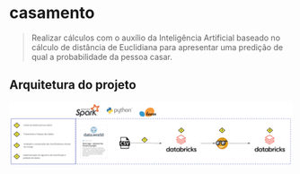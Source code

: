 # casamento
> Realizar cálculos com o auxílio da Inteligência Artificial baseado no cálculo de distância de Euclidiana para apresentar uma predição de qual a probabilidade da pessoa casar.

## Arquitetura do projeto
![Arquitetura](arquitetura.png)
